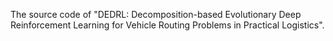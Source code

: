 The source code of "DEDRL: Decomposition-based Evolutionary Deep Reinforcement Learning for Vehicle Routing Problems in Practical Logistics".

